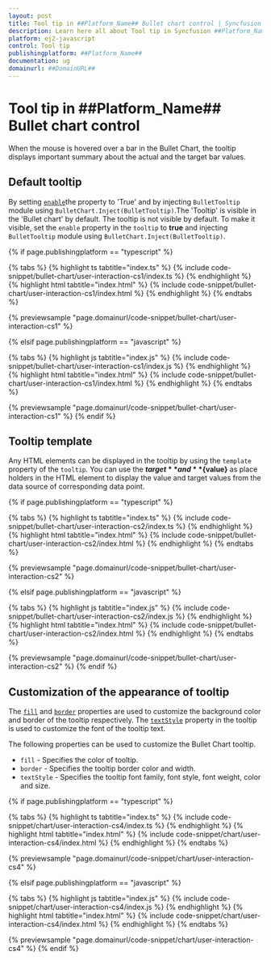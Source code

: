 ```yaml
---
layout: post
title: Tool tip in ##Platform_Name## Bullet chart control | Syncfusion
description: Learn here all about Tool tip in Syncfusion ##Platform_Name## Bullet chart control of Syncfusion Essential JS 2 and more.
platform: ej2-javascript
control: Tool tip 
publishingplatform: ##Platform_Name##
documentation: ug
domainurl: ##DomainURL##
---
```


# Tool tip in ##Platform_Name## Bullet chart control

When the mouse is hovered over a bar in the Bullet Chart, the tooltip displays important summary about the actual and the target bar values.

## Default tooltip

By setting [`enable`](https://ej2.syncfusion.com/documentation/api/bullet-chart/bulletTooltipSettingsModel/#enable)the property to 'True' and by injecting `BulletTooltip` module using `BulletChart.Inject(BulletTooltip)`.The 'Tooltip' is visible in the 'Bullet chart' by default.
The tooltip is not visible by default. To make it visible, set the `enable` property in the `tooltip` to **true** and injecting `BulletTooltip` module using `BulletChart.Inject(BulletTooltip)`.

{% if page.publishingplatform == "typescript" %}

{% tabs %}
{% highlight ts tabtitle="index.ts" %}
{% include code-snippet/bullet-chart/user-interaction-cs1/index.ts %}
{% endhighlight %}
{% highlight html tabtitle="index.html" %}
{% include code-snippet/bullet-chart/user-interaction-cs1/index.html %}
{% endhighlight %}
{% endtabs %}
        
{% previewsample "page.domainurl/code-snippet/bullet-chart/user-interaction-cs1" %}

{% elsif page.publishingplatform == "javascript" %}

{% tabs %}
{% highlight js tabtitle="index.js" %}
{% include code-snippet/bullet-chart/user-interaction-cs1/index.js %}
{% endhighlight %}
{% highlight html tabtitle="index.html" %}
{% include code-snippet/bullet-chart/user-interaction-cs1/index.html %}
{% endhighlight %}
{% endtabs %}

{% previewsample "page.domainurl/code-snippet/bullet-chart/user-interaction-cs1" %}
{% endif %}

## Tooltip template

Any HTML elements can be displayed in the tooltip by using the `template` property of the `tooltip`. You can use the **${target}** and **${value}** as place holders in the HTML element to display the value and target values from the data source of corresponding data point.

{% if page.publishingplatform == "typescript" %}

{% tabs %}
{% highlight ts tabtitle="index.ts" %}
{% include code-snippet/bullet-chart/user-interaction-cs2/index.ts %}
{% endhighlight %}
{% highlight html tabtitle="index.html" %}
{% include code-snippet/bullet-chart/user-interaction-cs2/index.html %}
{% endhighlight %}
{% endtabs %}
        
{% previewsample "page.domainurl/code-snippet/bullet-chart/user-interaction-cs2" %}

{% elsif page.publishingplatform == "javascript" %}

{% tabs %}
{% highlight js tabtitle="index.js" %}
{% include code-snippet/bullet-chart/user-interaction-cs2/index.js %}
{% endhighlight %}
{% highlight html tabtitle="index.html" %}
{% include code-snippet/bullet-chart/user-interaction-cs2/index.html %}
{% endhighlight %}
{% endtabs %}

{% previewsample "page.domainurl/code-snippet/bullet-chart/user-interaction-cs2" %}
{% endif %}

## Customization of the appearance of tooltip

The [`fill`](https://ej2.syncfusion.com/documentation/api/bullet-chart/bulletTooltipSettingsModel/#fill) and [`border`](https://ej2.syncfusion.com/documentation/api/bullet-chart/bulletTooltipSettingsModel/#border) properties are used to customize the background color and border of the tooltip respectively. The [`textStyle`](https://ej2.syncfusion.com/documentation/api/bullet-chart/bulletTooltipSettingsModel/#textstyle) property in the tooltip is used to customize the font of the tooltip text.

The following properties can be used to customize the Bullet Chart tooltip.

* `fill` - Specifies the color of tooltip.
* `border` - Specifies the tooltip border color and width.
* `textStyle` - Specifies the tooltip font family, font style, font weight, color and size.

{% if page.publishingplatform == "typescript" %}

{% tabs %}
{% highlight ts tabtitle="index.ts" %}
{% include code-snippet/chart/user-interaction-cs4/index.ts %}
{% endhighlight %}
{% highlight html tabtitle="index.html" %}
{% include code-snippet/chart/user-interaction-cs4/index.html %}
{% endhighlight %}
{% endtabs %}
        
{% previewsample "page.domainurl/code-snippet/chart/user-interaction-cs4" %}

{% elsif page.publishingplatform == "javascript" %}

{% tabs %}
{% highlight js tabtitle="index.js" %}
{% include code-snippet/chart/user-interaction-cs4/index.js %}
{% endhighlight %}
{% highlight html tabtitle="index.html" %}
{% include code-snippet/chart/user-interaction-cs4/index.html %}
{% endhighlight %}
{% endtabs %}

{% previewsample "page.domainurl/code-snippet/chart/user-interaction-cs4" %}
{% endif %}